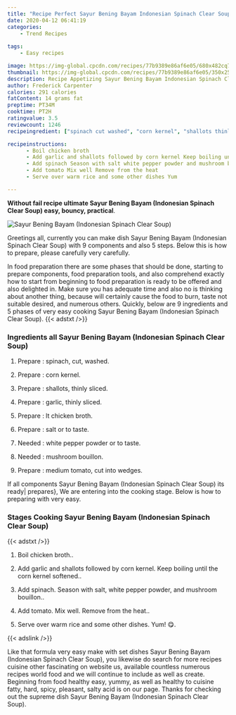 ```yaml
---
title: "Recipe Perfect Sayur Bening Bayam Indonesian Spinach Clear Soup"
date: 2020-04-12 06:41:19
categories:
    - Trend Recipes
    
tags:
    - Easy recipes

image: https://img-global.cpcdn.com/recipes/77b9389e86af6e05/680x482cq70/sayur-bening-bayam-indonesian-spinach-clear-soup-recipe-main-photo.jpg
thumbnail: https://img-global.cpcdn.com/recipes/77b9389e86af6e05/350x250cq70/sayur-bening-bayam-indonesian-spinach-clear-soup-recipe-main-photo.jpg
description: Recipe Appetizing Sayur Bening Bayam Indonesian Spinach Clear Soup with 9 ingredients and 5 stages of easy cooking.
author: Frederick Carpenter
calories: 291 calories
fatContent: 14 grams fat
preptime: PT34M
cooktime: PT2H
ratingvalue: 3.5
reviewcount: 1246
recipeingredient: ["spinach cut washed", "corn kernel", "shallots thinly sliced", "garlic thinly sliced", "lt chicken broth", "salt or to taste", "white pepper powder or to taste", "mushroom bouillon", "medium tomato cut into wedges"]

recipeinstructions: 
      - Boil chicken broth 
      - Add garlic and shallots followed by corn kernel Keep boiling until the corn kernel softened 
      - Add spinach Season with salt white pepper powder and mushroom bouillon 
      - Add tomato Mix well Remove from the heat 
      - Serve over warm rice and some other dishes Yum 

---
```




**Without fail recipe ultimate Sayur Bening Bayam (Indonesian Spinach Clear Soup) easy, bouncy, practical**. 


![Sayur Bening Bayam (Indonesian Spinach Clear Soup)](https://img-global.cpcdn.com/recipes/77b9389e86af6e05/680x482cq70/sayur-bening-bayam-indonesian-spinach-clear-soup-recipe-main-photo.jpg "Sayur Bening Bayam (Indonesian Spinach Clear Soup)")




Greetings all, currently you can make dish Sayur Bening Bayam (Indonesian Spinach Clear Soup) with 9 components and also 5 steps. Below this is how to prepare, please carefully very carefully.

In food preparation there are some phases that should be done, starting to prepare components, food preparation tools, and also comprehend exactly how to start from beginning to food preparation is ready to be offered and also delighted in. Make sure you has adequate time and also no is thinking about another thing, because will certainly cause the food to burn, taste not suitable desired, and numerous others. Quickly, below are 9 ingredients and 5 phases of very easy cooking Sayur Bening Bayam (Indonesian Spinach Clear Soup).
{{< adstxt />}}

### Ingredients all Sayur Bening Bayam (Indonesian Spinach Clear Soup)


1. Prepare  : spinach, cut, washed.

1. Prepare  : corn kernel.

1. Prepare  : shallots, thinly sliced.

1. Prepare  : garlic, thinly sliced.

1. Prepare  : lt chicken broth.

1. Prepare  : salt or to taste.

1. Needed  : white pepper powder or to taste.

1. Needed  : mushroom bouillon.

1. Prepare  : medium tomato, cut into wedges.



If all components Sayur Bening Bayam (Indonesian Spinach Clear Soup) its ready| prepares}, We are entering into the cooking stage. Below is how to preparing with very easy.

### Stages Cooking Sayur Bening Bayam (Indonesian Spinach Clear Soup)

{{< adstxt />}}


1. Boil chicken broth..



1. Add garlic and shallots followed by corn kernel. Keep boiling until the corn kernel softened..



1. Add spinach. Season with salt, white pepper powder, and mushroom bouillon..



1. Add tomato. Mix well. Remove from the heat..



1. Serve over warm rice and some other dishes. Yum! 😋.





{{< adslink />}}

Like that formula very easy make with set dishes Sayur Bening Bayam (Indonesian Spinach Clear Soup), you likewise do search for more recipes cuisine other fascinating on website us, available countless numerous recipes world food and we will continue to include as well as create. Beginning from food healthy easy, yummy, as well as healthy to cuisine fatty, hard, spicy, pleasant, salty acid is on our page. Thanks for checking out the supreme dish Sayur Bening Bayam (Indonesian Spinach Clear Soup).
